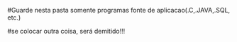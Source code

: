 #Guarde nesta pasta somente programas fonte de aplicacao(.C,.JAVA,.SQL, etc.)

#se colocar outra coisa, será demitido!!!
